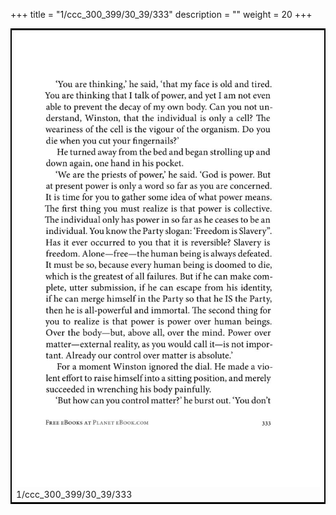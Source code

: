 +++
title = "1/ccc_300_399/30_39/333"
description = ""
weight = 20
+++

<table style="border:2px solid black;max-width:800px;max-height:800px;" 
><tr><td><img class="center-fit-jpg"
src="/jpg_/out_jpg_1984__333.jpg"  >1/ccc_300_399/30_39/333</img></td></tr></table>